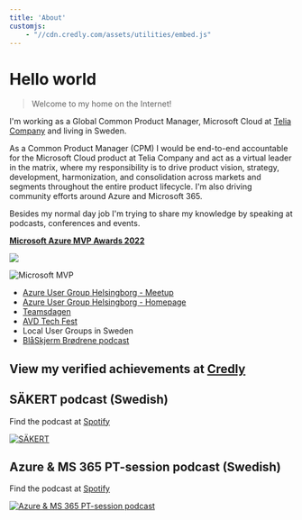 ```yaml
---
title: 'About'
customjs:
    - "//cdn.credly.com/assets/utilities/embed.js"
---
```


# Hello world

> Welcome to my home on the Internet!

I'm working as a Global Common Product Manager, Microsoft Cloud at [Telia Company](https://www.teliacompany.com/en/) and living in Sweden. 

As a Common Product Manager (CPM) I would be end-to-end accountable for the Microsoft Cloud product at Telia Company and act as a virtual leader in the matrix, where my responsibility is to drive product vision, strategy, development, harmonization, and consolidation across markets and segments throughout the entire product lifecycle. I'm also driving community efforts around Azure and Microsoft 365.

Besides my normal day job I'm trying to share my knowledge by speaking at podcasts, conferences and events.

[**Microsoft Azure MVP Awards 2022**](https://mvp.microsoft.com/en-us/PublicProfile/5004683?fullName=Pierre%20Thoor)

![](/Microsoft_Azure.svg.png)

![](/MVP_Badge.jpg "Microsoft MVP")

* [Azure User Group Helsingborg - Meetup](https://www.meetup.com/azure-user-group-helsingborg/)
* [Azure User Group Helsingborg - Homepage](https://azureusergrouphbg.se/)
* [Teamsdagen](https://www.teamsdagen.se)
* [AVD Tech Fest](https://www.wvdtechfest.com)
* Local User Groups in Sweden
* [BlåSkjerm Brødrene podcast](https://podcasts.apple.com/us/podcast/bl%C3%A5skjerm-br%C3%B8drene/id1485474164)


## View my verified achievements at [Credly](https://www.credly.com/users/pierre-thoor/badges?sort=-state_updated_at&page=1)

## SÄKERT podcast (Swedish)
Find the podcast at [Spotify](https://open.spotify.com/show/7yfzP66XlZPwOS4FGbhM9T?si=2e4b75616b13490a)

[![SÄKERT](/Sakert_Promo.png "SÄKERT")](https://open.spotify.com/show/7yfzP66XlZPwOS4FGbhM9T?si=2e4b75616b13490a)

## Azure & MS 365 PT-session podcast (Swedish)
Find the podcast at [Spotify](https://open.spotify.com/show/5E3fARGuhtcC3RYbarXalT)

[![Azure & MS 365 PT-session podcast](/Azure_MS365_podcast.png "Azure & MS 365 PT-session podcast")](https://open.spotify.com/show/5E3fARGuhtcC3RYbarXalT)